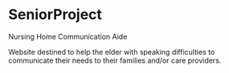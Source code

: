 # SeniorProject

Nursing Home Communication Aide

Website destined to help the elder with speaking difficulties to communicate their needs to their families and/or care providers.
